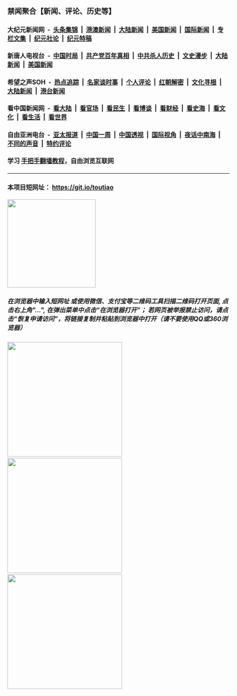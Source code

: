 ### 禁闻聚合【新闻、评论、历史等】

#### 大纪元新闻网 &nbsp;-&nbsp; [头条集锦](indexes/E头条集锦.md?t=03111702) &nbsp;|&nbsp; [港澳新闻](indexes/E港澳新闻.md?t=03111702)  &nbsp;|&nbsp; [大陆新闻](indexes/E大陆新闻.md?t=03111702) &nbsp;|&nbsp; [美国新闻](indexes/E美国新闻.md?t=03111702) &nbsp;|&nbsp; [国际新闻](indexes/E国际新闻.md?t=03111702) &nbsp;|&nbsp; [专栏文集](indexes/E专栏文集.md?t=03111702) &nbsp;|&nbsp; [纪元社论](indexes/E纪元社论.md?t=03111702) &nbsp;|&nbsp; [纪元特稿](indexes/E纪元特稿.md?t=03111702) 

#### 新唐人电视台 &nbsp;-&nbsp; [中国时局](indexes/N中国时局.md?t=03111702) &nbsp;|&nbsp; [共产党百年真相](indexes/N共产党百年真相.md?t=03111702) &nbsp;|&nbsp; [中共杀人历史](indexes/N中共杀人历史.md?t=03111702) &nbsp;|&nbsp; [文史漫步](indexes/N文史漫步.md?t=03111702) &nbsp;|&nbsp; [大陆新闻](indexes/N大陆新闻.md?t=03111702) &nbsp;|&nbsp; [美国新闻](indexes/N美国新闻.md?t=03111702)

#### 希望之声SOH &nbsp;-&nbsp; [热点追踪](indexes/H热点追踪.md?t=03111702) &nbsp;|&nbsp; [名家谈时事](indexes/H名家谈时事.md?t=03111702) &nbsp;|&nbsp; [个人评论](indexes/H个人评论.md?t=03111702)  &nbsp;|&nbsp; [红朝解密](indexes/H红朝解密.md?t=03111702) &nbsp;|&nbsp; [文化寻根](indexes/H文化寻根.md?t=03111702) &nbsp;|&nbsp; [大陆新闻](indexes/H大陆新闻.md?t=03111702) &nbsp;|&nbsp; [港台新闻](indexes/H港台新闻.md?t=03111702)

#### 看中国新闻网 &nbsp;-&nbsp; [看大陆](indexes/S看大陆.md?t=03111702) &nbsp;|&nbsp; [看官场](indexes/S看官场.md?t=03111702) &nbsp;|&nbsp; [看民生](indexes/S看民生.md?t=03111702)  &nbsp;|&nbsp; [看博谈](indexes/S看博谈.md?t=03111702) &nbsp;|&nbsp; [看财经](indexes/S看财经.md?t=03111702) &nbsp;|&nbsp; [看史海](indexes/S看史海.md?t=03111702) &nbsp;|&nbsp; [看文化](indexes/S看文化.md?t=03111702) &nbsp;|&nbsp; [看生活](indexes/S看生活.md?t=03111702) &nbsp;|&nbsp; [看世界](indexes/S看世界.md?t=03111702)

#### 自由亚洲电台 &nbsp;-&nbsp; [亚太报道](indexes/R亚太报道.md?t=03111702) &nbsp;|&nbsp; [中国一周](indexes/R中国一周.md?t=03111702) &nbsp;|&nbsp; [中国透视](indexes/R中国透视.md?t=03111702)  &nbsp;|&nbsp; [国际视角](indexes/R国际视角.md?t=03111702) &nbsp;|&nbsp; [夜话中南海](indexes/R夜话中南海.md?t=03111702) &nbsp;|&nbsp; [不同的声音](indexes/R不同的声音.md?t=03111702) &nbsp;|&nbsp; [特约评论](indexes/R特约评论.md?t=03111702)

#### 学习 [手把手翻墙教程](https://github.com/gfw-breaker/guides/wiki)，自由浏览互联网

----

#### 本项目短网址： https://git.io/toutiao
<img src="https://raw.githubusercontent.com/gfw-breaker/banned-news/master/scripts/img/qr.png" width="200px"/>  

##### 在浏览器中输入短网址 或使用微信、支付宝等二维码工具扫描二维码打开页面, 点击右上角"...", 在弹出菜单中点击“在浏览器打开”； 若网页被举报禁止访问，请点击“恢复申请访问”，将链接复制并粘贴到浏览器中打开（请不要使用QQ或360浏览器）

<img src="https://raw.githubusercontent.com/gfw-breaker/banned-news/master/scripts/img/1.png" width="260px"/> &nbsp; <img src="https://raw.githubusercontent.com/gfw-breaker/banned-news/master/scripts/img/2.png" width="260px"/> &nbsp; <img src="https://raw.githubusercontent.com/gfw-breaker/banned-news/master/scripts/img/3.png" width="260px"/>
